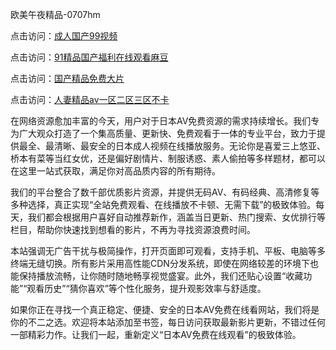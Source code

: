 欧美午夜精品-0707hm


点击访问：<a href="https://gfd-5xg.pages.dev/">成人国产99视频</a>

点击访问：<a href="https://gfd-5xg.pages.dev/">91精品国产福利在线观看麻豆</a>

点击访问：<a href="https://gfd-5xg.pages.dev/">国产精品免费大片</a>

点击访问：<a href="https://gfd-5xg.pages.dev/">人妻精品av一区二区三区不卡</a>


在网络资源愈加丰富的今天，用户对于日本AV免费资源的需求持续增长。我们专为广大观众打造了一个集高质量、更新快、免费观看于一体的专业平台，致力于提供最全、最清晰、最安全的日本成人视频在线播放服务。无论你是喜爱三上悠亚、桥本有菜等当红女优，还是偏好剧情片、制服诱惑、素人偷拍等多样题材，都可以在这里一站式获取，满足你对高品质内容的所有期待。

我们的平台整合了数千部优质影片资源，并提供无码AV、有码经典、高清修复等多种选择，真正实现“全站免费观看、在线播放不卡顿、无需下载”的极致体验。每天，我们都会根据用户喜好自动推荐新作，涵盖当日更新、热门搜索、女优排行等栏目，帮助你快速找到想看的影片，不再为寻找资源浪费时间。

本站强调无广告干扰与极简操作，打开页面即可观看，支持手机、平板、电脑等多终端无缝切换。所有影片采用高性能CDN分发系统，即使在网络较差的环境下也能保持播放流畅，让你随时随地畅享视觉盛宴。此外，我们还贴心设置“收藏功能”“观看历史”“猜你喜欢”等个性化服务，提升观影效率与舒适度。

如果你正在寻找一个真正稳定、便捷、安全的日本AV免费在线看网站，我们将是你的不二之选。欢迎将本站添加至书签，每日访问获取最新影片更新，不错过任何一部精彩力作。让我们一起，重新定义“日本AV免费在线观看”的极致体验。

<span style="display:none;">[Canonical link]( ）</span>
